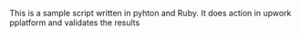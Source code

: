 This is a sample script written in pyhton and Ruby.
It does action in upwork pplatform and validates the results
